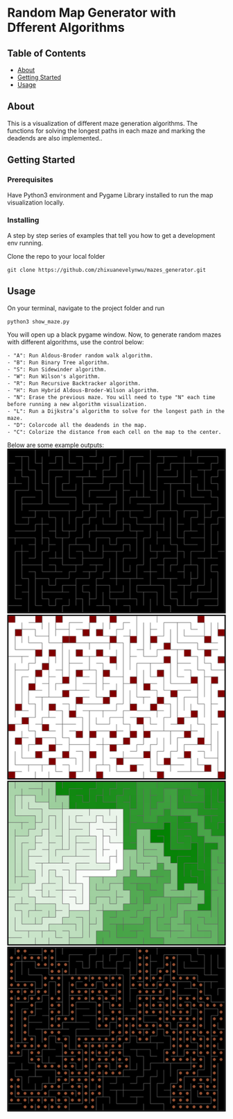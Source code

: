 # Random Map Generator with Dfferent Algorithms

## Table of Contents

- [About](#about)
- [Getting Started](#getting_started)
- [Usage](#usage)

## About <a name = "about"></a>

This is a visualization of different maze generation algorithms. The functions for solving the longest paths in each maze and marking the deadends are also implemented..

## Getting Started <a name = "getting_started"></a>

### Prerequisites

Have Python3 environment and Pygame Library installed to run the map visualization locally.

### Installing

A step by step series of examples that tell you how to get a development env running.

Clone the repo to your local folder

```
git clone https://github.com/zhixuanevelynwu/mazes_generator.git
```

## Usage <a name = "usage"></a>

On your terminal, navigate to the project folder and run

```
python3 show_maze.py
```

You will open up a black pygame window. Now, to generate random mazes with different algorithms, use the control below:

```
- "A": Run Aldous-Broder random walk algorithm.
- "B": Run Binary Tree algorithm.
- "S": Run Sidewinder algorithm.
- "W": Run Wilson's algorithm.
- "R": Run Recursive Backtracker algorithm.
- "H": Run Hybrid Aldous-Broder-Wilson algorithm.
- "N": Erase the previous maze. You will need to type "N" each time before running a new algorithm visualization.
- "L": Run a Dijkstra’s algorithm to solve for the longest path in the maze.
- "D": Colorcode all the deadends in the map.
- "C": Colorize the distance from each cell on the map to the center.
```

Below are some example outputs:
![initial window](images/r.png?raw=true "Title")
![initial window](images/d.png?raw=true "Title")
![initial window](images/c.png?raw=true "Title")
![initial window](images/l.png?raw=true "Title")
